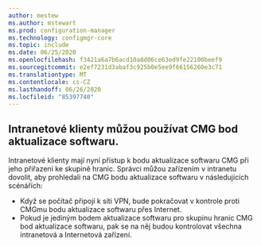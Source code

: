 ```yaml
---
author: mestew
ms.author: mstewart
ms.prod: configuration-manager
ms.technology: configmgr-core
ms.topic: include
ms.date: 06/25/2020
ms.openlocfilehash: f3421a6a7b6acd10a8d06ce63ed9fe22100beef9
ms.sourcegitcommit: e2ef7231d3abaf3c925b0e5ee9f66156260e3c71
ms.translationtype: MT
ms.contentlocale: cs-CZ
ms.lasthandoff: 06/26/2020
ms.locfileid: "85397740"
---
```

## <a name="intranet-clients-can-use-a-cmg-software-update-point"></a><a name="bkmk_cmg-sup"></a>Intranetové klienty můžou používat CMG bod aktualizace softwaru.

Intranetové klienty mají nyní přístup k bodu aktualizace softwaru CMG při jeho přiřazení ke skupině hranic. Správci můžou zařízením v intranetu dovolit, aby prohledali na CMG bodu aktualizace softwaru v následujících scénářích:

- Když se počítač připojí k síti VPN, bude pokračovat v kontrole proti CMGmu bodu aktualizace softwaru přes Internet.
- Pokud je jediným bodem aktualizace softwaru pro skupinu hranic CMG bod aktualizace softwaru, pak se na něj budou kontrolovat všechna intranetová a Internetová zařízení.
